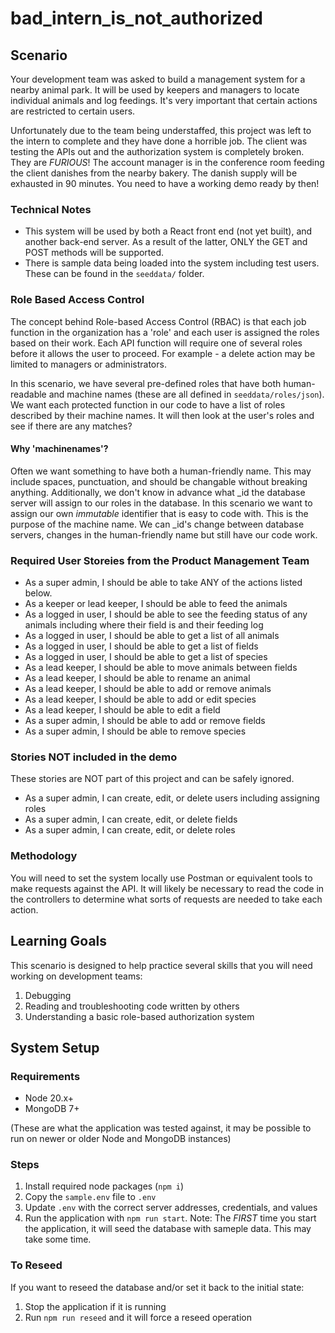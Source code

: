 # bad_intern_is_not_authorized

## Scenario

Your development team was asked to build a management system for a nearby animal park. It will be used by keepers and managers to locate individual animals and log feedings. It's very important that certain actions are restricted to certain users.

Unfortunately due to the team being understaffed, this project was left to the intern to complete and they have done a horrible job. The client was testing the APIs out and the authorization system is completely broken. They are *FURIOUS*! The account manager is in the conference room feeding the client danishes from the nearby bakery. The danish supply will be exhausted in 90 minutes. You need to have a working demo ready by then!

### Technical Notes

* This system will be used by both a React front end (not yet built), and another back-end server. As a result of the latter, ONLY the GET and POST methods will be supported.
* There is sample data being loaded into the system including test users. These can be found in the ```seeddata/``` folder.

### Role Based Access Control

The concept behind Role-based Access Control (RBAC) is that each job function in the organization has a 'role' and each user is assigned the roles based on their work. Each API function will require one of several roles before it allows the user to proceed. For example - a delete action may be limited to managers or administrators.

In this scenario, we have several pre-defined roles that have both human-readable and machine names (these are all defined in ```seeddata/roles/json```). We want each protected function in our code to have a list of roles described by their machine names. It will then look at the user's roles and see if there are any matches?

#### Why 'machinenames'?

Often we want something to have both a human-friendly name. This may include spaces, punctuation, and should be changable without breaking anything. Additionally, we don't know in advance what _id the database server will assign to our roles in the database. In this scenario we want to assign our own *immutable* identifier that is easy to code with. This is the purpose of the machine name. We can _id's change between database servers, changes in the human-friendly name but still have our code work.

### Required User Storeies from the Product Management Team

* As a super admin, I should be able to take ANY of the actions listed below.
* As a keeper or lead keeper, I should be able to feed the animals
* As a logged in user, I should be able to see the feeding status of any animals including where their field is and their feeding log
* As a logged in user, I should be able to get a list of all animals
* As a logged in user, I should be able to get a list of fields
* As a logged in user, I should be able to get a list of species
* As a lead keeper, I should be able to move animals between fields
* As a lead keeper, I should be able to rename an animal
* As a lead keeper, I should be able to add or remove animals
* As a lead keeper, I should be able to add or edit species
* As a lead keeper, I should be able to edit a field
* As a super admin, I should be able to add or remove fields
* As a super admin, I should be able to remove species

### Stories NOT included in the demo

These stories are NOT part of this project and can be safely ignored.

* As a super admin, I can create, edit, or delete users including assigning roles
* As a super admin, I can create, edit, or delete fields
* As a super admin, I can create, edit, or delete roles

### Methodology

You will need to set the system locally use Postman or equivalent tools to make requests against the API. It will likely be necessary to read the code in the controllers to determine what sorts of requests are needed to take each action.

## Learning Goals

This scenario is designed to help practice several skills that you will need working on development teams:

1. Debugging
2. Reading and troubleshooting code written by others
3. Understanding a basic role-based authorization system

## System Setup

### Requirements

* Node 20.x+
* MongoDB 7+

(These are what the application was tested against, it may be possible to run on newer or older Node and MongoDB instances)

### Steps

1. Install required node packages (```npm i```)
2. Copy the ```sample.env``` file to ```.env```
3. Update ```.env``` with the correct server addresses, credentials, and values
4. Run the application with ```npm run start```. Note: The *FIRST* time you start the application, it will seed the database with sameple data. This may take some time.

### To Reseed

If you want to reseed the database and/or set it back to the initial state:

1. Stop the application if it is running
2. Run ```npm run reseed``` and it will force a reseed operation